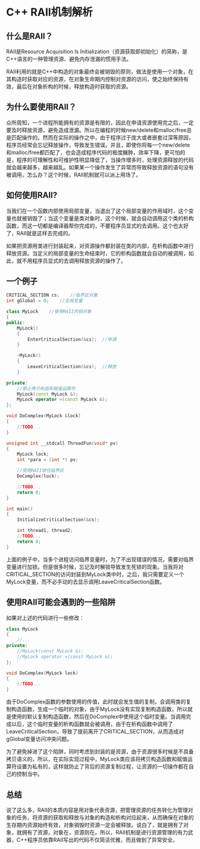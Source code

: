# C++ RAII机制解析

## 什么是RAII？

RAII是Resource Acquisition Is Initialization（资源获取即初始化）的简称，是C++语言的一种管理资源、避免内存泄漏的惯用手法。

RAII利用的就是C++中构造的对象最终会被销毁的原则，做法是使用一个对象，在其构造时获取对应的资源，在对象生命期内控制对资源的访问，使之始终保持有效，最后在对象析构的时候，释放构造时获取的资源。

## 为什么要使用RAII？

众所周知，一个进程所能拥有的资源是有限的，因此在申请资源使用完之后，一定要及时释放资源，避免造成泄漏。所以在编程的时候new/delete和malloc/free总是匹配操作的。然而在实际的操作之中，由于程序过于庞大或者嵌套过深等原因，程序员经常会忘记释放操作，导致发生错误。并且，即使你将每一个new/delete和malloc/free都匹配了，也会造成程序代码的极度臃肿，效率下降，更可怕的是，程序的可理解性和可维护性明显降低了，当操作增多时，处理资源释放的代码就会越来越多，越来越乱。如果某一个操作发生了异常而导致释放资源的语句没有被调用，怎么办？这个时候，RAII机制就可以派上用场了。

## 如何使用RAII?

当我们在一个函数内部使用局部变量，当退出了这个局部变量的作用域时，这个变量也就被销毁了；当这个变量是类对象时，这个时候，就会自动调用这个类的析构函数，而这一切都是编译器帮你完成的，不要程序员显式的去调用。这个也太好了，RAII就是这样去完成的。

如果把资源用类进行封装起来，对资源操作都封装在类的内部，在析构函数中进行释放资源。当定义的局部变量的生命结束时，它的析构函数就会自动的被调用，如此，就不用程序员显式的去调用释放资源的操作了。

## 一个例子

```cpp
CRITICAL_SECTION cs;	//临界区对象
int gGlobal = 0;	//全局变量

class MyLock	//使用RAII的锁对象
{
public:
    MyLock()
    {
        EnterCriticalSection(&cs);	//申请
    }

    ~MyLock()
    {
        LeaveCriticalSection(&cs);	//释放
    }

private:
    //禁止拷贝构造和赋值运算符
  	MyLock(const MyLock &);	
    MyLock operator =(const MyLock &);
};

void DoComplex(MyLock &lock)
{
  	//TODO...
}

unsigned int __stdcall ThreadFun(void* pv) 
{
    MyLock lock;
    int *para = (int *) pv;

    //使用RAII锁住临界区
    DoComplex(lock);

	//TODO...
    return 0;
}

int main()
{
    InitializeCriticalSection(&cs);

    int thread1, thread2;	
  	//TODO...
    return 0;
}
```

上面的例子中，当多个进程访问临界变量时，为了不出现错误的情况，需要对临界变量进行加锁。但是很多时候，忘记及时解锁导致发生死锁的现象。当我将对CRITICAL_SECTION的访问封装到MyLock类中时，之后，我只需要定义一个MyLock变量，而不必手动的去显示调用LeaveCriticalSection函数。

## 使用RAII可能会遇到的一些陷阱

如果对上述的代码进行一些修改：

```cpp
class MyLock
{
    //...
private:
  	//MyLock(const MyLock &);	
    //MyLock operator =(const MyLock &);
};

void DoComplex(MyLock lock)
{
  	//TODO...
}
```

由于DoComplex函数的参数使用的传值，此时就会发生值的复制，会调用类的复制构造函数，生成一个临时的对象，由于MyLock没有实现复制构造函数，所以就是使用的默认复制构造函数，然后在DoComplex中使用这个临时变量。当调用完成以后，这个临时变量的析构函数就会被调用，由于在析构函数中调用了LeaveCriticalSection，导致了提前离开了CRITICAL_SECTION，从而造成对gGlobal变量访问冲突问题。

为了避免掉进了这个陷阱，同时考虑到封装的是资源，由于资源很多时候是不具备拷贝语义的，所以，在实际实现过程中，MyLock类应该将拷贝构造函数和赋值运算符设置为私有的，这样就防止了背后的资源复制过程，让资源的一切操作都在自己的控制当中。

## 总结

说了这么多，RAII的本质内容是用对象代表资源，把管理资源的任务转化为管理对象的任务，将资源的获取和释放与对象的构造和析构对应起来，从而确保在对象的生存期内资源始终有效，对象销毁时资源一定会被释放。说白了，就是拥有了对象，就拥有了资源，对象在，资源则在。所以，RAII机制是进行资源管理的有力武器，C++程序员依靠RAII写出的代码不仅简洁优雅，而且做到了异常安全。